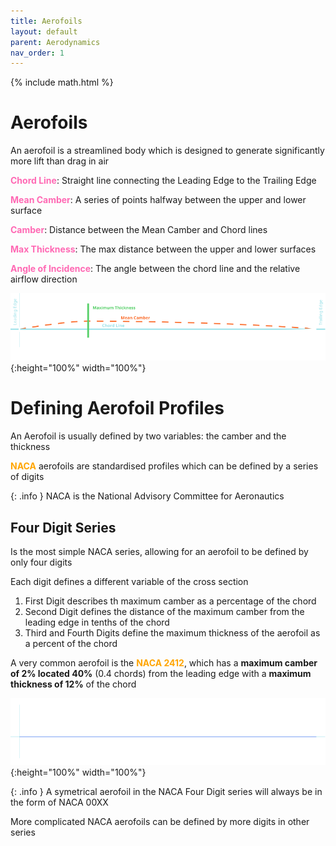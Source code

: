 ```yaml
---
title: Aerofoils
layout: default
parent: Aerodynamics
nav_order: 1
---
```


{% include math.html %}

<h1>Aerofoils</h1>

An aerofoil is a streamlined body which is designed to generate significantly more lift than drag in air

<span style="color:HotPink">**Chord Line**</span>: Straight line connecting the Leading Edge to the Trailing Edge

<span style="color:HotPink">**Mean Camber**</span>: A series of points halfway between the upper and lower surface

<span style="color:HotPink">**Camber**</span>: Distance between the Mean Camber and Chord lines

<span style="color:HotPink">**Max Thickness**</span>: The max distance between the upper and lower surfaces

<span style="color:HotPink">**Angle of Incidence**</span>: The angle between the chord line and the relative airflow direction

![Clarke Y](assets/images/clarky-il.svg){:height="100%" width="100%"}

# Defining Aerofoil Profiles

An Aerofoil is usually defined by two variables: the camber and the thickness

<span style="color:Orange">**NACA**</span> aerofoils are standardised profiles which can be defined by a series of digits

{: .info }
NACA is the National Advisory Committee for Aeronautics

## Four Digit Series

Is the most simple NACA series, allowing for an aerofoil to be defined by only four digits

Each digit defines a different variable of the cross section

1. First Digit describes th maximum camber as a percentage of the chord
2. Second Digit defines the distance of the maximum camber from the leading edge in tenths of the chord
3. Third and Fourth Digits define the maximum thickness of the aerofoil as a percent of the chord

A very common aerofoil is the <span style="color:Orange">**NACA 2412**</span>, which has a **maximum camber of 2% located 40%** (0.4 chords) from the leading edge with a **maximum thickness of 12%** of the chord

![NACA 2412](assets/images/naca2412-il.svg){:height="100%" width="100%"}

{: .info }
A symetrical aerofoil in the NACA Four Digit series will always be in the form of NACA 00XX

More complicated NACA aerofoils can be defined by more digits in other series